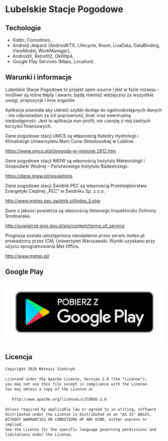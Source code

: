 # Lubelskie Stacje Pogodowe

## Techologie

- Koltin, Coroutines,
- Android Jetpack (AndroidKTX, Lifecycle, Room, LivaData, DataBinding, ViewModel, WorkManager),
- AndroidX, Retrofit2, OkHttp4,
- Google Play Services (Maps, Location).

## Warunki i informacje

Lubelskie Stacje Pogodowe to projekt open-source i jest w fazie rozwoju - możliwe są różne błędy i awarie, będę również wdzięczny za wszystkie uwagi, propozycje i inne sugestie.

Aplikacja powstała aby ułatwić szybki dostęp do ogólnodostępnych danych - nie odpowiadam za ich poprawność, brak oraz ewentualną niedostępność. Jest to aplikacja non-profit, nie czerpię z niej żadnych korzyści finansowych.

Dane pogodowe stacji UMCS są własnością Katedry Hydrologii i Klimatologii Uniwersytetu Marii Curie-Skłodowskiej w Lublinie.

https://www.umcs.pl/pl/pogoda-w-regionie,2812.htm

Dane pogodowe stacji IMGW są własnością Instytutu Meteorologii i Gospodarki Wodnej – Państwowego Instytutu Badawczego.

https://dane.imgw.pl/regulations

Dane pogodowe stacji Świdnik PEC są własnością Przedsiębiorstwa Energetyki Cieplnej „PEC” w Świdniku Sp. z o.o.

http://www.meteo.pec.swidnik.pl/index_5.php

Dane o jakości powietrza są własnością Głównego Inspektoratu Ochrony Środowiska.

http://powietrze.gios.gov.pl/pjp/content/terms_of_service

Prognoza została udostępniona nieodpłatnie przez serwis meteo.pl prowadzony przez ICM, Uniwersytet Warszawski. Wyniki uzyskano przy użyciu oprogramowania Met Office.

http://www.meteo.pl/

## Google Play

[![Google Play](/assets/gplay_download_pl.png?raw=true)](https://play.google.com/store/apps/details?id=pl.sienczykm.templbn)

Licencja
--------

    Copyright 2020 Mateusz Sieńczyk

    Licensed under the Apache License, Version 2.0 (the "License");
    you may not use this file except in compliance with the License.
    You may obtain a copy of the License at

       http://www.apache.org/licenses/LICENSE-2.0

    Unless required by applicable law or agreed to in writing, software
    distributed under the License is distributed on an "AS IS" BASIS,
    WITHOUT WARRANTIES OR CONDITIONS OF ANY KIND, either express or implied.
    See the License for the specific language governing permissions and
    limitations under the License.
